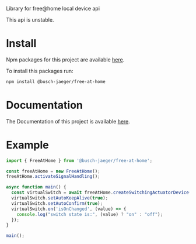 Library for free@home local device api

This api is unstable.

# Install

Npm packages for this project are available [here](https://www.npmjs.com/package/@busch-jaeger/free-at-home).

To install this packages run:
```bash
npm install @busch-jaeger/free-at-home
```

# Documentation

The Documentation of this project is available [here](https://busch-jaeger.github.io/free-at-home-addon-development-kit-documentation-preview).

# Example

```typescript
import { FreeAtHome } from '@busch-jaeger/free-at-home';

const freeAtHome = new FreeAtHome();
freeAtHome.activateSignalHandling();

async function main() {
  const virtualSwitch = await freeAtHome.createSwitchingActuatorDevice("123switch", "Virtual Switch");
  virtualSwitch.setAutoKeepAlive(true);
  virtualSwitch.setAutoConfirm(true);
  virtualSwitch.on('isOnChanged', (value) => {
    console.log("switch state is:", (value) ? "on" : "off");
  });
}

main();
```
